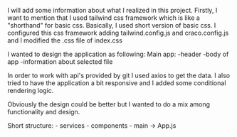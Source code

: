 I will add some information about what I realized in this project.
Firstly, I want to mention that I used tailwind css framework which is like a "shorthand" for basic css. Basically, I used short version of basic css.
I configured this css framework adding tailwind.config.js and craco.config.js and I modified the .css file of index.css

I wanted to design the application as following:
  Main app:
            -header
            -body of app
            -information about selected file

In order to work with api's provided by git I used axios to get the data.
I also tried to have the application a bit responsive and I added some conditional rendering logic.

Obviously the design could be better but I wanted to do a mix among functionality and design.

Short structure: - services
                 - components
                 - main -> App.js

